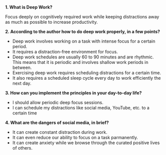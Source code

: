 **1. What is Deep Work?**

Focus deeply on cognitively required work while keeping distractions away as much as possible to increase productivity.

**2. According to the author how to do deep work properly, in a few points?**

* Deep work involves working on a task with intense focus for a certain period. 
* It requires a distraction-free environment for focus.
* Deep work schedules are usually 60 to 90 minutes and are rhythmic. This means that it is periodic and involves shallow work periods in between.
* Exercising deep work requires scheduling distractions for a certain time.
* It also requires a scheduled sleep cycle every day to work efficiently the next day.

**3. How can you implement the principles in your day-to-day life?**

* I should allow periodic deep focus sessions.
* I can schedule my distractions like social media, YouTube, etc. to a certain time

**4. What are the dangers of social media, in brief?**

* It can create constant distraction during work.
* It can even reduce our ability to focus on a task parmanently.
* It can create anxiety while we browse through the curated positive lives of others.



